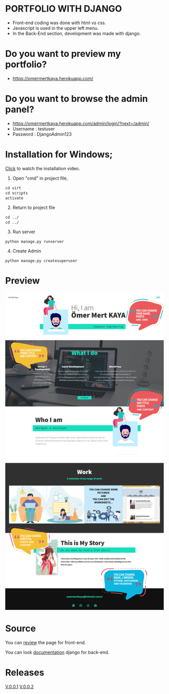 # PORTFOLIO WITH DJANGO

- Front-end coding was done with html vs css.
- Javascript is used in the upper left menu.
- In the Back-End section, development was made with django.

# Do you want to preview my portfolio?

- https://omermertkaya.herokuapp.com/

# Do you want to browse the admin panel?

- https://omermertkaya.herokuapp.com/admin/login/?next=/admin/
- Username : testuser
- Password : DjangoAdmin123


# Installation for Windows;

[Click](https://www.youtube.com/watch?v=dQ5H94UEpak&feature=youtu.be&ab_channel=MeKodum) to watch the installation video.


1) Open "cmd" in project file,

```
cd virt
cd scripts
activate
```

2) Return to project file

```
cd ../
cd ../
```

3) Run server

```
python manage.py runserver
```

4) Create Admin

```
python manage.py createsuperuser
```



# Preview

![Screenshot](screenshot1.png)




# Source


You can [review](https://www.youtube.com/watch?v=_xkSvufmjEs&ab_channel=freeCodeCamp.org) the page for front-end.

You can look [documentation](https://docs.djangoproject.com/en/3.1/) django for back-end.


# Releases

[V.0.0.1](https://github.com/omermertkaya/portfolio-django/releases/tag/V0.01)
[V.0.0.2](https://github.com/omermertkaya/portfolio-django/releases/tag/0.0.2)



